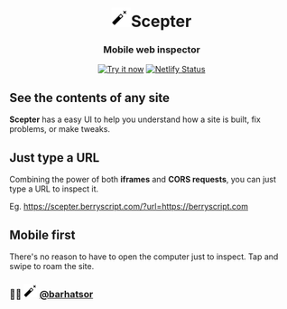 <h1 align="center"><img src="/pic/scepter-pic.svg" height="34" width="34">Scepter</h1>
<p align="center">
  <h3 align="center">  
    Mobile web inspector
  </h3>
</p>

<p align="center">
  <a target='_blank' href='https://scepter.berryscript.com'><img src='https://img.shields.io/badge/Try-it%20now-brightgreen' alt='Try it now'/></a>
  <a target='_blank' href='https://app.netlify.com/sites/scepter/deploys'><img src='https://api.netlify.com/api/v1/badges/cf90a1a9-767e-440f-974a-6ac36e37da12/deploy-status' alt='Netlify Status'/></a>
</p>

## See the contents of any site

**Scepter** has a easy UI to help you understand how a site is built, fix problems, or make tweaks.

## Just type a URL

Combining the power of both **iframes** and **CORS requests**, you can just type a URL to inspect it.

Eg. https://scepter.berryscript.com/?url=https://berryscript.com

## Mobile first

There's no reason to have to open the computer just to inspect. Tap and swipe to roam the site.

### 👨‍💻 <img src="/pic/icon.svg" height="24" width="24"> [@barhatsor](https://github.com/barhatsor)
